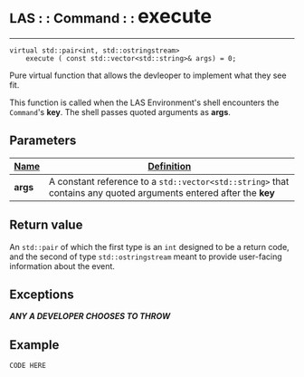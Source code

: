 # <span style="font-size:smaller;">LAS : : Command : : </span><span style="font-size:larger;">execute</span>

***

```
virtual std::pair<int, std::ostringstream> 
    execute ( const std::vector<std::string>& args) = 0;
```

Pure virtual function that allows the devleoper to implement what they see fit. 

This function is called when the LAS Environment's shell encounters the `Command`'s **key**. The shell passes quoted arguments as **args**.

## Parameters
| <u>Name</u>       | <u>Definition</u> |
| ----------------- | ------------- |
| **args**          | A constant reference to a `std::vector<std::string>` that contains any quoted arguments entered after the **key** |

## Return value
An `std::pair` of which the first type is an `int` designed to be a return code, and the second of type `std::ostringstream` meant to provide user-facing information about the event.

## Exceptions
***ANY A DEVELOPER CHOOSES TO THROW***

## Example
```
CODE HERE
```
